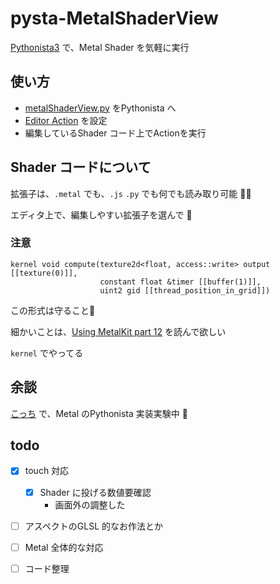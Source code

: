 # pysta-MetalShaderView


[Pythonista3](http://omz-software.com/pythonista/) で、Metal Shader を気軽に実行


## 使い方

- [metalShaderView.py](https://github.com/pome-ta/pysta-MetalShaderView/blob/main/metalShaderView.py) をPythonista へ
- [Editor Action](http://omz-software.com/pythonista/docs/ios/editor.html#module-editor) を設定
- 編集しているShader コード上でActionを実行


## Shader コードについて

拡張子は、`.metal` でも、`.js` `.py` でも何でも読み取り可能 🙆‍♀️


エディタ上で、編集しやすい拡張子を選んで 📝


### 注意

```
kernel void compute(texture2d<float, access::write> output [[texture(0)]],
                    constant float &timer [[buffer(1)]],
                    uint2 gid [[thread_position_in_grid]])
```

この形式は守ること😤

細かいことは、[Using MetalKit part 12](https://metalkit.org/2016/05/18/using-metalkit-part-12/) を読んで欲しい



`kernel` でやってる


## 余談

[こっち](https://github.com/pome-ta/pystaMetalStudy) で、Metal のPythonista 実装実験中 🔬



## todo

- [x] touch 対応
  - [x] Shader に投げる数値要確認
    - 画面外の調整した
- [ ] アスペクトのGLSL 的なお作法とか
- [ ] Metal 全体的な対応
- [ ] コード整理

